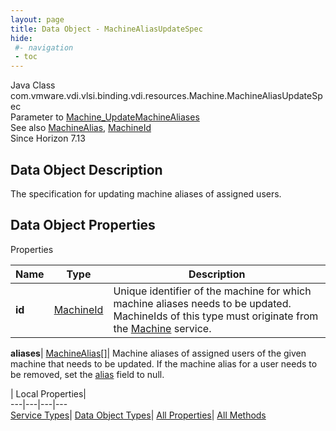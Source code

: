 ```yaml
---
layout: page
title: Data Object - MachineAliasUpdateSpec
hide:
 #- navigation
 - toc
---
```






Java Class
    com.vmware.vdi.vlsi.binding.vdi.resources.Machine.MachineAliasUpdateSpec  
Parameter to
     [Machine_UpdateMachineAliases](vdi.resources.Machine.md#updateMachineAliases)  
See also
     [MachineAlias](vdi.resources.Machine.MachineAlias.md), [MachineId](vdi.entity.MachineId.md)  
Since 
    Horizon 7.13

## Data Object Description 

The specification for updating machine aliases of assigned users. 

## Data Object Properties

Properties

Name |  Type |  Description   
---|---|---  
**id**| [MachineId](vdi.entity.MachineId.md)|  Unique identifier of the machine for which machine aliases needs to be updated. MachineIds of this type must originate from the [Machine](vdi.resources.Machine.md) service.   
  
**aliases**| [MachineAlias[]](vdi.resources.Machine.MachineAlias.md)|  Machine aliases of assigned users of the given machine that needs to be updated. If the machine alias for a user needs to be removed, set the [alias](vdi.resources.Machine.MachineAlias.md#alias) field to null.   
  
  
  
 | Local Properties|   
---|---|---|---  
[Service Types](index-mo_types.md)| [Data Object Types](index-do_types.md)| [All Properties](index-properties.md)| [All Methods](index-methods.md)  
  
  

